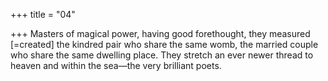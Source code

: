 +++
title = "04"

+++
 Masters of magical power, having good forethought, they measured  [=created] the kindred pair who share the same womb, the married
couple who share the same dwelling place.
They stretch an ever newer thread to heaven and within the sea—the  very brilliant poets.